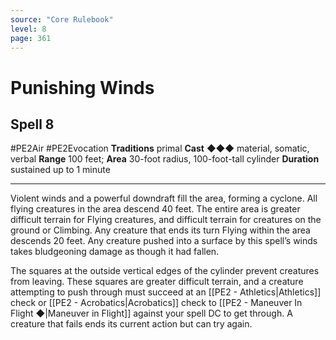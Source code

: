 ```yaml
---
source: "Core Rulebook"
level: 8
page: 361
---
```


# Punishing Winds
## Spell 8
#PE2Air #PE2Evocation 
**Traditions** primal
**Cast** ◆◆◆ material, somatic, verbal
**Range** 100 feet; **Area** 30-foot radius, 100-foot-tall cylinder
**Duration** sustained up to 1 minute

-----
Violent winds and a powerful downdraft fill the area, forming a cyclone. All flying creatures in the area descend 40 feet. The entire area is greater difficult terrain for Flying creatures, and difficult terrain for creatures on the ground or Climbing. Any creature that ends its turn Flying within the area descends 20 feet. Any creature pushed into a surface by this spell’s winds takes bludgeoning damage as though it had fallen.

The squares at the outside vertical edges of the cylinder prevent creatures from leaving. These squares are greater difficult terrain, and a creature attempting to push through must succeed at an [[PE2 - Athletics|Athletics]] check or [[PE2 - Acrobatics|Acrobatics]] check to [[PE2 - Maneuver In Flight ◆|Maneuver in Flight]] against your spell DC to get through. A creature that fails ends its current action but can try again.